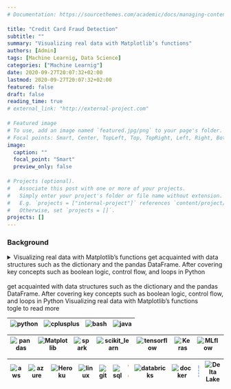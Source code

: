 ```yaml
---
# Documentation: https://sourcethemes.com/academic/docs/managing-content/

title: "Credit Card Fraud Detection"
subtitle: ""
summary: "Visualizing real data with Matplotlib’s functions"
authors: [Admin]
tags: [Machine Learnig, Data Science]
categories: ["Machine Learnig"]
date: 2020-09-27T20:07:32+02:00
lastmod: 2020-09-27T20:07:32+02:00
featured: false
draft: false
reading_time: true
# external_link: "http://external-project.com"

# Featured image
# To use, add an image named `featured.jpg/png` to your page's folder.
# Focal points: Smart, Center, TopLeft, Top, TopRight, Left, Right, BottomLeft, Bottom, BottomRight.
image:
  caption: ""
  focal_point: "Smart"
  preview_only: false

# Projects (optional).
#   Associate this post with one or more of your projects.
#   Simply enter your project's folder or file name without extension.
#   E.g. `projects = ["internal-project"]` references `content/project/deep-learning/index.md`.
#   Otherwise, set `projects = []`.
projects: []
---
```

### Background
<details>
<summary>Visualizing real data with Matplotlib’s functions
get acquainted with data structures such as the dictionary and the pandas DataFrame. 
After covering key concepts such as boolean logic, control flow, and loops in Python
<br/>
<br/>
get acquainted with data structures such as the dictionary and the pandas DataFrame. 
After covering key concepts such as boolean logic, control flow, and loops in Python
Visualizing real data with Matplotlib’s functions <br/>
<span>togle to read more</span>
</summary>

## Stack Skills :muscle:
*These are some of the Laguages, Libraries, frameworks, and other cloud technologies that I use or have worked on in the past*
get acquainted with data structures such as the dictionary and the pandas DataFrame. 
After covering key concepts such as boolean logic, control flow, and loops in Python
Visualizing real data with Matplotlib’s functions

get acquainted with data structures such as the dictionary and the pandas DataFrame. 
After covering key concepts such as boolean logic, control flow, and loops in Python
Visualizing real data with Matplotlib’s functions

get acquainted with data structures such as the dictionary and the pandas DataFrame. 
After covering key concepts such as boolean logic, control flow, and loops in Python
</details>

<img src="https://devicons.github.io/devicon/devicon.git/icons/python/python-original.svg" alt="python" width="40" height="40"/>|<img src="https://devicons.github.io/devicon/devicon.git/icons/cplusplus/cplusplus-original.svg" alt="cplusplus" width="40" height="40"/>|<img src="https://www.vectorlogo.zone/logos/gnu_bash/gnu_bash-icon.svg" alt="bash" width="40" height="40"/>|<img src="https://devicons.github.io/devicon/devicon.git/icons/java/java-original-wordmark.svg" alt="java" width="40" height="40"/>
|--|--|--|--|

<img src="https://encrypted-tbn0.gstatic.com/images?q=tbn%3AANd9GcRXCDD7q7wCVdRNtROzgtARnDThPmab6k2x7Q&usqp=CAU" alt="pandas" width="40" height="40"/>|<img src="https://upload.wikimedia.org/wikipedia/commons/thumb/0/01/Created_with_Matplotlib-logo.svg/128px-Created_with_Matplotlib-logo.svg.png" alt="Matplotlib" width="40" height="40"/>|<img src="https://www.pinclipart.com/picdir/middle/318-3188848_spark-sql-logo-apache-spark-logo-svg-clipart.png" alt="spark" width="40" height="40"/>|<img src="https://upload.wikimedia.org/wikipedia/commons/0/05/Scikit_learn_logo_small.svg" alt="scikit_learn" width="40" height="40"/>|<img src="https://www.vectorlogo.zone/logos/tensorflow/tensorflow-icon.svg" alt="tensorflow" width="40" height="40"/>|<img title="Keras" alt="Keras" width="40px" src="https://upload.wikimedia.org/wikipedia/commons/thumb/a/ae/Keras_logo.svg/240px-Keras_logo.svg.png">|<img src="https://avatars0.githubusercontent.com/u/39938107?s=200&v=4" alt="MLflow" width="40" height="40"/>|<img src="https://www.vectorlogo.zone/logos/pocoo_flask/pocoo_flask-icon.svg" alt="flask" width="40" height="40"/>|<img src="https://encrypted-tbn0.gstatic.com/images?q=tbn%3AANd9GcTwBCY30hERRORWd-QokDZf0BEyzNnWJATBRQ&usqp=CAU" alt="streamlit" width="40" height="40"/>
|--|--|--|--|--|--|--|--|--|

<img src="https://upload.wikimedia.org/wikipedia/commons/thumb/5/5c/AWS_Simple_Icons_AWS_Cloud.svg/1024px-AWS_Simple_Icons_AWS_Cloud.svg.png" alt="aws" width="40" height="40"/>|<img src="https://www.vectorlogo.zone/logos/microsoft_azure/microsoft_azure-icon.svg" alt="azure" width="40" height="40"/>|<img title="Heroku" alt="Heroku" width="40px" src="https://img.icons8.com/color/48/000000/heroku.png">|<img src="https://devicons.github.io/devicon/devicon.git/icons/linux/linux-original.svg" alt="linux" width="40" height="40"/>|<img src="https://www.vectorlogo.zone/logos/git-scm/git-scm-icon.svg" alt="git" width="40" height="40"/>|<img src="https://encrypted-tbn0.gstatic.com/images?q=tbn%3AANd9GcQrimkXIoXd3m0sDKlIQqjxYIEtV_1XqrE80A&usqp=CAU" alt="sql" width="40" height="40"/>|<img src="https://raw.githubusercontent.com/github/explore/master/topics/jupyter-notebook/jupyter-notebook.png" alt="jupyter-notebook" width="40" height="40"/>|<img src="https://mlflow.org/images/integration-logos/databricks-logo.png" alt="databricks" width="40" height="40"/>|<img src="https://devicons.github.io/devicon/devicon.git/icons/docker/docker-original-wordmark.svg" alt="docker" width="40" height="40"/>|<img src="https://raw.githubusercontent.com/github/explore/80688e429a7d4ef2fca1e82350fe8e3517d3494d/topics/sql/sql.png" alt="sql" width="40" height="40"/>|<img src="https://avatars2.githubusercontent.com/u/49767398?s=200&v=4" alt="Delta Lake" width="40" height="40"/>
|--|--|--|--|--|--|--|--|--|--|--|

